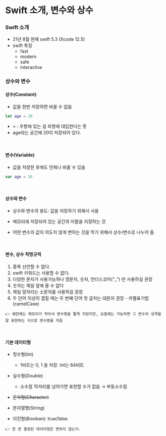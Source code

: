 # Swift 소개, 변수와 상수
### Swift 소개
- 21년 8월 현재 swift 5.3 (Xcode 12.5)
- swift 특징 
    - fast
    - modern
    - safe
    - interactive

### 상수와 변수
#### 상수(Constant)
- 값을 한번 저장하면 바꿀 수 없음 

```swift
let age = 20
```

- = : 우항에 있는 걸 좌항에 대입한다는 뜻
- age라는 공간에 20이 저장되어 있다. 

</br>

#### 변수(Variable)
- 값을 저장한 후에도 언제나 바꿀 수 있음

```swift
var age = 20
```

</br>

#### 상수와 변수
- 상수와 변수의 용도: 값을 저장하기 위해서 사용 
- 메모리에 저장되어 있는 공간의 이름을 지정하는 것 

- 어떤 변수의 값이 의도치 않게 변하는 것을 막기 위해서 상수/변수로 나누어 줌 

</br>

#### 변수, 상수 작명규칙

1. 중복 선언할 수 없다. 
2. swift 키워드는 사용할 수 없다.
3. 다양한 문자가 사용가능하나 영문자, 숫자, 언더스코어("_") 만 사용하길 권장 
4. 숫자는 제일 앞에 올 수 없다
5. 제일 앞자리는 소문자를 사용하길 권장
6. 두 단어 이상이 겹칠 때는 두 번째 단어 첫 글자는 대문자 권장 - 카멜표기법(camelCase)


`👉 예전에는 메모리가 작아서 변수명을 짧게 지었지만, 요즘에는 가능하면 그 변수의 성격을 잘 표현하는 식으로 변수명을 지음`

</br>

#### 기본 데이터형
- 정수형(Int)
    - 1비트는 0, 1 을 저장. Int는 64비트  

- 실수형(Double)
    - 소수점 15자리를 넘어가면 표현할 수가 없음 → 부동소수점 

- ~~문자형(Character)~~
- 문자열형(String)
- 이진형(Boolean): true/false


`👉 한 번 결정된 데이터형은 변하지 않는다.`

